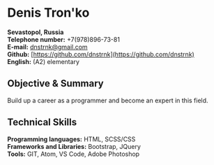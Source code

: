 # Denis Tron'ko

**Sevastopol, Russia**  
**Telephone number:** +7(978)896-73-81  
**E-mail:** [dnstrnk@gmail.com](dnstrnk@gmail.com)  
**Github:** [https://github.com/dnstrnk](https://github.com/dnstrnk)  
**English:** (A2) elementary

## Objective & Summary  
Build up a career as a programmer and become an expert in this field.

## Technical Skills  

**Programming languages:** HTML, SCSS/CSS  
**Frameworks and Libraries:** Bootstrap, JQuery  
**Tools:** GIT, Atom, VS Code, Adobe Photoshop
